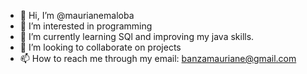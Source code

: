 - 👋 Hi, I’m @maurianemaloba
- 👀 I’m interested in programming
- 🌱 I’m currently learning SQl and improving my java skills.
- 💞️ I’m looking to collaborate on projects 
- 📫 How to reach me through my email: banzamauriane@gmail.com

<!---
maurianemaloba/maurianemaloba is a ✨ special ✨ repository because its `README.md` (this file) appears on your GitHub profile.
You can click the Preview link to take a look at your changes.
--->
